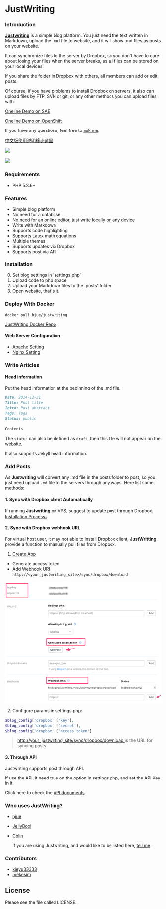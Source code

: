 JustWriting
============

### Introduction

[**Justwriting**](https://github.com/hjue/JustWriting) is a simple blog platform. You just need the text written in Markdown, upload the .md file to website, and it will show .md files as posts on your website. 

It can synchronize files to the server by Dropbox, so you don't have to care about losing your files when the server breaks, as all files can be stored on your local devices.

If you share the folder in Dropbox with others, all members can add or edit posts.

Of course, if you have problems to install Dropbox on servers, it also can upload files by FTP, SVN or git, or any other methods you can upload files with.

[Oneline Demo on SAE](http://justwriting.sinaapp.com/)

[Oneline Demo on OpenShift](http://php-justwriting.rhcloud.com/)


If you have any questions, feel free to [ask me](https://github.com/hjue/JustWriting/issues/new).

[中文版使用说明移步这里](https://github.com/hjue/JustWriting/blob/master/README.zh.md)

![](https://raw.githubusercontent.com/hjue/JustWriting/develop/docs/page.png)

![](https://raw.githubusercontent.com/hjue/JustWriting/develop/docs/preview_deepure.png)

### Requirements

- PHP 5.3.6+

### Features

* Simple blog platform
* No need for a database
* No need for an online editor, just write locally on any device
* Write with Markdown
* Supports code highlighting
* Supports Latex math equations
* Multiple themes
* Supports updates via Dropbox
* Supports post via API

### Installation

0. Set blog settings in 'settings.php'
0. Upload code to php space
0. Upload your Markdown files to the 'posts' folder
0. Open website, that's it.

### Deploy  With Docker

    docker pull hjue/justwriting

[JustWriting Docker Repo ](https://github.com/hjue/dockerfiles/tree/master/justwriting)


#### Web Server Configuration

* [Apache Setting](https://gist.github.com/hjue/4da6b1e897de31d135f7)
* [Nginx Setting](https://gist.github.com/hjue/647dc694dc3b67994202)

### Write Articles

#### Head information

Put the head information at the beginning of the .md file.

```Markdown
Date: 2014-12-31
Title: Post tilte
Intro: Post abstract
Tags: Tags
Status: public

Contents
```

The `status` can also be defined as `draft`, then this file will not appear on the website. 

It also supports Jekyll head information.

### Add Posts

As **Justwriting** will convert any .md file in the posts folder to post, so you just need upload `.md` file to the servers through any ways. Here list some methods:

#### 1. Sync with Dropbox client Automatically

If running **Justwriting** on VPS, suggest to update post through Dropbox. [Installation Process](https://github.com/hjue/JustWriting/wiki/%E4%BD%BF%E7%94%A8Dropbox%E5%92%8CJustwriting%E6%90%AD%E5%BB%BA%E4%B8%AA%E4%BA%BA%E5%8D%9A%E5%AE%A2)。

#### 2. Sync with Dropbox webhook URL

For virtual host user, it may not able to install Dropbox client, **JustWritting** provide a function to manually pull files from Dropbox.

 1. [ Create App ](https://www.dropbox.com/developers/apps)
 
*  Generate access token
*  Add Webhook URI  `http://<your_justwriting_site>/sync/dropbox/download`
   
 
 ![Dropbox Create App](docs/images/dropbox-create-app.png)
 
 2. Configure params in settings.php: 

```PHP
$blog_config['dropbox']['key'],
$blog_config['dropbox']['secret'],
$blog_config['dropbox']['access_token']
```

>  [http://your_justwriting_site/sync/dropbox/download ](http://your_justwriting_site/sync/dropbox/download ) is the URL for syncing posts





#### 3. Through API

Justwriting supports post through API.

If use the API, it need true on the option in settings.php, and set the API Key in it.

Click here to check the [API documents](https://github.com/hjue/JustWriting/wiki/API)
    
### Who uses JustWriting?

* [hjue](http://www.hjue.me)
* [JellyBool](http://www.jellybool.com/)
* [Colin](http://doc.mekesim.com/)
  
  If you are using Justwriting, and would like to be listed here, [tell me](https://github.com/hjue/JustWriting/issues/new).

  
### Contributors

* [xieyu33333](https://github.com/xieyu33333)
* [mekesim](https://github.com/mekesim)

## License

Please see the file called LICENSE.
